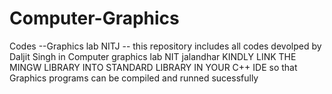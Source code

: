 # Computer-Graphics
Codes --Graphics lab NITJ
  -- this repository includes all  codes devolped by Daljit Singh  in Computer graphics lab NIT jalandhar 
  KINDLY LINK THE MINGW LIBRARY INTO STANDARD LIBRARY IN YOUR C++ IDE so that Graphics programs can be compiled and runned sucessfully
